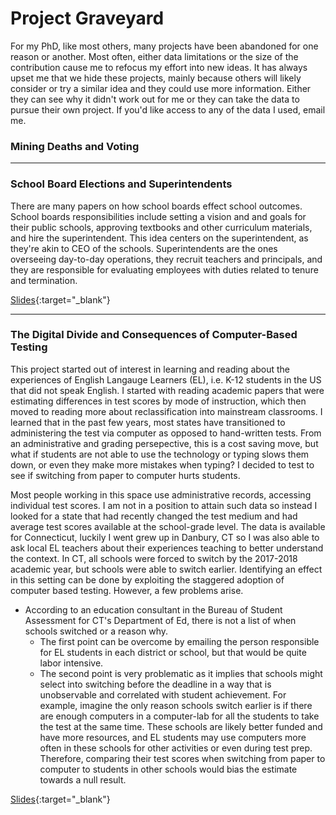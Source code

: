 # Project Graveyard
For my PhD, like most others, many projects have been abandoned for one reason or another. Most often, either data limitations or the size of the contribution cause me to refocus my effort into new ideas. It has always upset me that we hide these projects, mainly because others will likely consider or try a similar idea and they could use more information. Either they can see why it didn't work out for me or they can take the data to pursue their own project. If you'd like access to any of the data I used, email me. 
### Mining Deaths and Voting

---

### School Board Elections and Superintendents
There are many papers on how school boards effect school outcomes. School boards responsibilities include setting a vision and and goals for their public schools, approving textbooks and other curriculum materials, and hire the superintendent. This idea centers on the superintendent, as they're akin to CEO of the schools. Superintendents are the ones overseeing day-to-day operations, they recruit teachers and principals, and they are responsible for evaluating employees with duties related to tenure and termination. 

[Slides](https://drive.google.com/file/d/1EyU29A9BA5E-_4G_vkFu5Z0XrgmvsLEJ/view?usp=sharing?){:target="_blank"}
         
---

### The Digital Divide and Consequences of Computer-Based Testing
This project started out of interest in learning and reading about the experiences of English Langauge Learners (EL), i.e. K-12 students in the US that did not speak English. I started with reading academic papers that were estimating differences in test scores by mode of instruction, which then moved to reading more about reclassification into mainstream classrooms. I learned that in the past few years, most states have transitioned to administering the test via computer as opposed to hand-written tests. From an administrative and grading persepective, this is a cost saving move, but what if students are not able to use the technology or typing slows them down, or even they make more mistakes when typing? I decided to test to see if switching from paper to computer hurts students. 

Most people working in this space use administrative records, accessing individual test scores. I am not in a position to attain such data so instead I looked for a state that had recently changed the test medium and had average test scores available at the school-grade level. The data is available for Connecticut, luckily I went grew up in Danbury, CT so I was also able to ask local EL teachers about their experiences teaching to better understand the context. In CT, all schools were forced to switch by the 2017-2018 academic year, but schools were able to switch earlier. Identifying an effect in this setting can be done by exploiting the staggered adoption of computer based testing. However, a few problems arise.

* According to an education consultant in the Bureau of Student Assessment for CT's Department of Ed, there is not a list of when schools switched or a reason why.
   * The first point can be overcome by emailing the person responsible for EL students in each district or school, but that would be quite labor intensive.
   * The second point is very problematic as it implies that schools might select into switching before the deadline in a way that is unobservable and correlated with student achievement. For example, imagine the only reason schools switch earlier is if there are enough computers in a computer-lab for all the students to take the test at the same time. These schools are likely better funded and have more resources, and EL students may use computers more often in these schools for other activities or even during test prep. Therefore, comparing their test scores when switching from paper to computer to students in other schools would bias the estimate towards a null result.

[Slides](https://drive.google.com/file/d/1dadyKR3FuzQR4HTd1PwVcbCzxcLxCFli/view?usp=sharing?){:target="_blank"}

